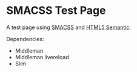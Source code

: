 SMACSS Test Page
================

A test page using [SMACSS][1] and [HTML5 Semantic][2].

Dependencies:

  * Middleman
  * Middleman livereload
  * Slim

[1]: http://smacss.com/
[2]: https://developer.mozilla.org/es/docs/HTML/HTML5

